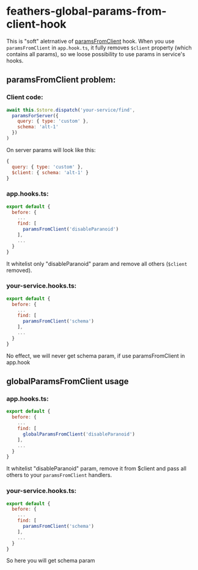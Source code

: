 # feathers-global-params-from-client-hook
This is "soft" aletrnative of [paramsFromClient](https://hooks-common.feathersjs.com/hooks.html#paramsfromclient) hook.
When you use `paramsFromClient` in `app.hook.ts`, it fully removes `$client` property (which contains all params), so we loose possibility to use params in service's hooks.

## paramsFromClient problem:
### Client code:
```js
await this.$store.dispatch('your-service/find',
  paramsForServer({
    query: { type: 'custom' },
    schema: 'alt-1'
  })
)
```
On server params will look like this:
```js
{
  query: { type: 'custom' },
  $client: { schema: 'alt-1' }
}
```

### app.hooks.ts:
```js
export default {
  before: {
    ...
    find: [
      paramsFromClient('disableParanoid')
    ],
    ...
  }
}
```
It whitelist only "disableParanoid" param and remove all others (`$client` removed).


### your-service.hooks.ts:
```js
export default {
  before: {
    ...
    find: [
      paramsFromClient('schema')
    ],
    ...
  }
}
```
No effect, we will never get schema param, if use paramsFromClient in app.hook

## globalParamsFromClient usage
### app.hooks.ts:
```js
export default {
  before: {
    ...
    find: [
      globalParamsFromClient('disableParanoid')
    ],
    ...
  }
}
```
It whitelist "disableParanoid" param, remove it from $client and pass all others to your `paramsFromClient` handlers.

### your-service.hooks.ts:
```js
export default {
  before: {
    ...
    find: [
      paramsFromClient('schema')
    ],
    ...
  }
}
```
So here you will get schema param